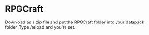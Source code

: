 # RPGCraft
Download as a zip file and put the RPGCraft folder into your datapack folder. Type /reload and you're set.
